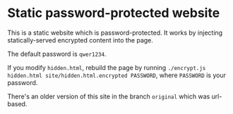 # Static password-protected website

This is a static website which is password-protected.
It works by injecting statically-served encrypted content into the page.

The default password is `qwer1234`.

If you modify `hidden.html`, rebuild the page by running `./encrypt.js hidden.html site/hidden.html.encrypted PASSWORD`, where `PASSWORD` is your password.

There's an older version of this site in the branch `original` which was url-based.
